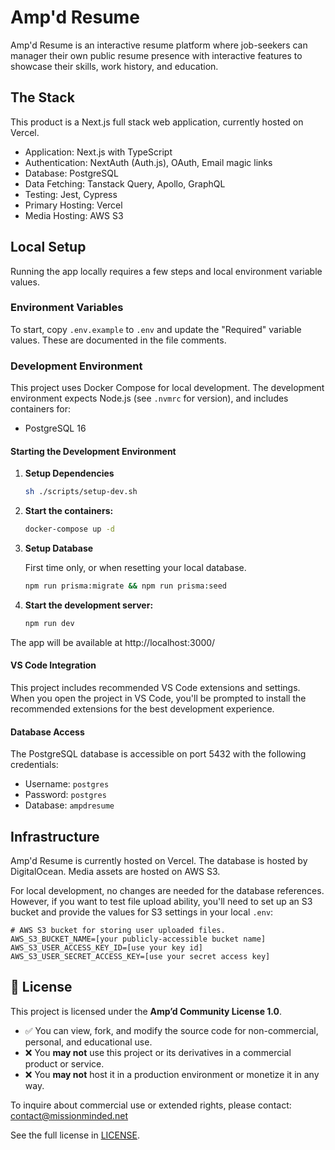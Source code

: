 # Amp'd Resume

Amp'd Resume is an interactive resume platform where job-seekers can manager their own public resume
presence with interactive features to showcase their skills, work history, and education.

## The Stack

This product is a Next.js full stack web application, currently hosted on Vercel.

- Application: Next.js with TypeScript
- Authentication: NextAuth (Auth.js), OAuth, Email magic links
- Database: PostgreSQL
- Data Fetching: Tanstack Query, Apollo, GraphQL
- Testing: Jest, Cypress
- Primary Hosting: Vercel
- Media Hosting: AWS S3

## Local Setup

Running the app locally requires a few steps and local environment variable values.

### Environment Variables

To start, copy `.env.example` to `.env` and update the "Required" variable values. These are
documented in the file comments.

### Development Environment

This project uses Docker Compose for local development. The development environment expects Node.js
(see `.nvmrc` for version), and includes containers for:

- PostgreSQL 16

#### Starting the Development Environment

1. **Setup Dependencies**

   ```bash
   sh ./scripts/setup-dev.sh
   ```

2. **Start the containers:**

   ```bash
   docker-compose up -d
   ```

3. **Setup Database**

   First time only, or when resetting your local database.

   ```bash
   npm run prisma:migrate && npm run prisma:seed
   ```

4. **Start the development server:**
   ```bash
   npm run dev
   ```

The app will be available at http://localhost:3000/

#### VS Code Integration

This project includes recommended VS Code extensions and settings. When you open the project in VS
Code, you'll be prompted to install the recommended extensions for the best development experience.

#### Database Access

The PostgreSQL database is accessible on port 5432 with the following credentials:

- Username: `postgres`
- Password: `postgres`
- Database: `ampdresume`

## Infrastructure

Amp'd Resume is currently hosted on Vercel. The database is hosted by DigitalOcean. Media assets are
hosted on AWS S3.

For local development, no changes are needed for the database references. However, if you want to
test file upload ability, you'll need to set up an S3 bucket and provide the values for S3 settings
in your local `.env`:

```
# AWS S3 bucket for storing user uploaded files.
AWS_S3_BUCKET_NAME=[your publicly-accessible bucket name]
AWS_S3_USER_ACCESS_KEY_ID=[use your key id]
AWS_S3_USER_SECRET_ACCESS_KEY=[use your secret access key]
```

## 📄 License

This project is licensed under the **Amp’d Community License 1.0**.

- ✅ You can view, fork, and modify the source code for non-commercial, personal, and educational
  use.
- ❌ You **may not** use this project or its derivatives in a commercial product or service.
- ❌ You **may not** host it in a production environment or monetize it in any way.

To inquire about commercial use or extended rights, please contact: contact@missionminded.net

See the full license in [LICENSE](./LICENSE).
